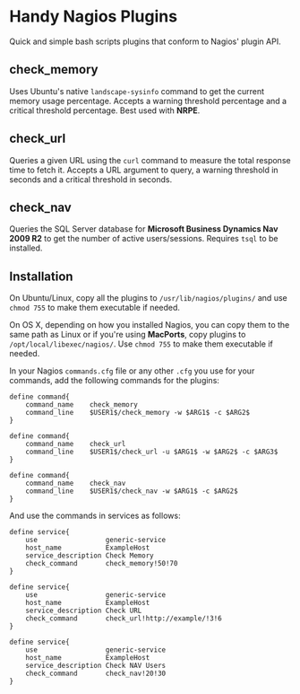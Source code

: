 # Handy Nagios Plugins
Quick and simple bash scripts plugins that conform to Nagios' plugin API.

## check_memory

Uses Ubuntu's native `landscape-sysinfo` command to get the current memory usage percentage. Accepts a warning threshold percentage and a critical threshold percentage. Best used with **NRPE**.

## check_url

Queries a given URL using the `curl` command to measure the total response time to fetch it. Accepts a URL argument to query, a warning threshold in seconds and a critical threshold in seconds.

## check_nav

Queries the SQL Server database for **Microsoft Business Dynamics Nav 2009 R2** to get the number of active users/sessions. Requires `tsql` to be installed.

## Installation

On Ubuntu/Linux, copy all the plugins to `/usr/lib/nagios/plugins/` and use `chmod 755` to make them executable if needed. 

On OS X, depending on how you installed Nagios, you can copy them to the same path as Linux or if you're using **MacPorts**, copy plugins to `/opt/local/libexec/nagios/`. Use `chmod 755` to make them executable if needed.

In your Nagios `commands.cfg` file or any other `.cfg` you use for your commands, add the following commands for the plugins:

	define command{
    	command_name    check_memory
    	command_line    $USER1$/check_memory -w $ARG1$ -c $ARG2$
    }

    define command{
    	command_name    check_url
    	command_line    $USER1$/check_url -u $ARG1$ -w $ARG2$ -c $ARG3$
    }
    
    define command{
    	command_name    check_nav
    	command_line    $USER1$/check_nav -w $ARG1$ -c $ARG2$
    }

And use the commands in services as follows:

	define service{
		use                 generic-service
		host_name           ExampleHost
		service_description Check Memory
		check_command       check_memory!50!70
	}

	define service{
		use                 generic-service
		host_name           ExampleHost
		service_description Check URL
		check_command       check_url!http://example/!3!6
	}
	
	define service{
		use                 generic-service
		host_name           ExampleHost
		service_description Check NAV Users
		check_command       check_nav!20!30
	}

